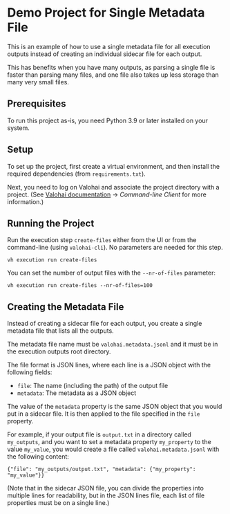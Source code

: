 # Demo Project for Single Metadata File

This is an example of how to use a single metadata file for all execution outputs
instead of creating an individual sidecar file for each output.

This has benefits when you have many outputs,
as parsing a single file is faster than parsing many files,
and one file also takes up less storage than many very small files.

## Prerequisites

To run this project as-is, you need Python 3.9 or later installed on your system.

## Setup

To set up the project, first create a virtual environment,
and then install the required dependencies (from `requirements.txt`).

Next, you need to log on Valohai and associate the project directory with a project.
(See [Valohai documentation](https://docs.valohai.com/hc/en-us/) → _Command-line Client_ for more information.)

## Running the Project

Run the execution step `create-files` either from the UI or
from the command-line (using `valohai-cli`).
No parameters are needed for this step.

```shell
vh execution run create-files
```

You can set the number of output files with the `--nr-of-files` parameter:

```shell
vh execution run create-files --nr-of-files=100
```

## Creating the Metadata File

Instead of creating a sidecar file for each output,
you create a single metadata file that lists all the outputs.

The metadata file name must be `valohai.metadata.jsonl`
and it must be in the execution outputs root directory.

The file format is JSON lines,
where each line is a JSON object with the following fields:

- `file`: The name (including the path) of the output file
- `metadata`: The metadata as a JSON object

The value of the `metadata` property is the same JSON object that you would put in a sidecar file.
It is then applied to the file specified in the `file` property.

For example, if your output file is `output.txt` in a directory called `my_outputs`,
and you want to set a metadata property `my_property` to the value `my_value`,
you would create a file called `valohai.metadata.jsonl` with the following content:

```jsonlines
{"file": "my_outputs/output.txt", "metadata": {"my_property": "my_value"}}
```

(Note that in the sidecar JSON file,
you can divide the properties into multiple lines for readability,
but in the JSON lines file, each list of file properties must be on a single line.)

